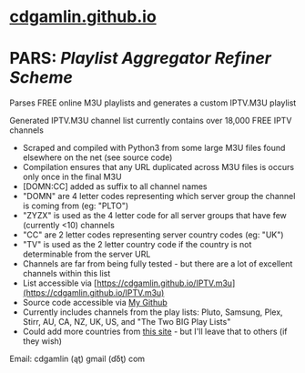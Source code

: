 # [cdgamlin.github.io](https://cdgamlin.github.io)

# PARS: *Playlist Aggregator Refiner Scheme*

Parses FREE online M3U playlists and generates a custom IPTV.M3U playlist

Generated IPTV.M3U channel list currently contains over 18,000 FREE IPTV channels
* Scraped and compiled with Python3 from some large M3U files found elsewhere on the net (see source code)
* Compilation ensures that any URL duplicated across M3U files is occurs only once in the final M3U
* [DOMN:CC] added as suffix to all channel names
* "DOMN" are 4 letter codes representing which server group the channel is coming from (eg: "PLTO")
* "ZYZX" is used as the 4 letter code for all server groups that have few (currently <10) channels
* "CC" are 2 letter codes representing server country codes (eg: "UK")
* "TV" is used as the 2 letter country code if the country is not determinable from the server URL
* Channels are far from being fully tested - but there are a lot of excellent channels within this list
* List accessible via [https://cdgamlin.github.io/IPTV.m3u](https://cdgamlin.github.io/IPTV.m3u)
* Source code accessible via [My Github](https://github.com/cdgamlin/cdgamlin.github.io/tree/main/PARS)
* Currently includes channels from the play lists: Pluto, Samsung, Plex, Stirr, AU, CA, NZ, UK, US, and "The Two BIG Play Lists"
* Could add more countries from [this site](https://d.tousecurity.com) - but I'll leave that to others (if they wish)

Email: cdgamlin (ąţ) gmail (ɗδţ) com
